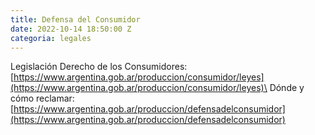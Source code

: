 ```yaml
---
title: Defensa del Consumidor
date: 2022-10-14 18:50:00 Z
categoria: legales
---
```


Legislación Derecho de los Consumidores: [https://www.argentina.gob.ar/produccion/consumidor/leyes](https://www.argentina.gob.ar/produccion/consumidor/leyes)\
Dónde y cómo reclamar: [https://www.argentina.gob.ar/produccion/defensadelconsumidor](https://www.argentina.gob.ar/produccion/defensadelconsumidor)